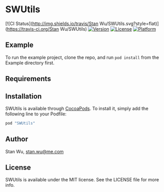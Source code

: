 # SWUtils

[![CI Status](http://img.shields.io/travis/Stan Wu/SWUtils.svg?style=flat)](https://travis-ci.org/Stan Wu/SWUtils)
[![Version](https://img.shields.io/cocoapods/v/SWUtils.svg?style=flat)](http://cocoapods.org/pods/SWUtils)
[![License](https://img.shields.io/cocoapods/l/SWUtils.svg?style=flat)](http://cocoapods.org/pods/SWUtils)
[![Platform](https://img.shields.io/cocoapods/p/SWUtils.svg?style=flat)](http://cocoapods.org/pods/SWUtils)

## Example

To run the example project, clone the repo, and run `pod install` from the Example directory first.

## Requirements

## Installation

SWUtils is available through [CocoaPods](http://cocoapods.org). To install
it, simply add the following line to your Podfile:

```ruby
pod "SWUtils"
```

## Author

Stan Wu, stan.wu@me.com

## License

SWUtils is available under the MIT license. See the LICENSE file for more info.
